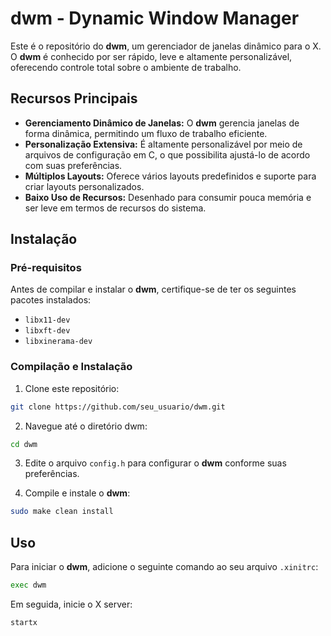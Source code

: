 # dwm - Dynamic Window Manager

Este é o repositório do **dwm**, um gerenciador de janelas dinâmico para o X. O **dwm** é conhecido por ser rápido, leve e altamente personalizável, oferecendo controle total sobre o ambiente de trabalho.

## Recursos Principais

- **Gerenciamento Dinâmico de Janelas:** O **dwm** gerencia janelas de forma dinâmica, permitindo um fluxo de trabalho eficiente.
- **Personalização Extensiva:** É altamente personalizável por meio de arquivos de configuração em C, o que possibilita ajustá-lo de acordo com suas preferências.
- **Múltiplos Layouts:** Oferece vários layouts predefinidos e suporte para criar layouts personalizados.
- **Baixo Uso de Recursos:** Desenhado para consumir pouca memória e ser leve em termos de recursos do sistema.

## Instalação

### Pré-requisitos

Antes de compilar e instalar o **dwm**, certifique-se de ter os seguintes pacotes instalados:

- `libx11-dev`
- `libxft-dev`
- `libxinerama-dev`

### Compilação e Instalação

1. Clone este repositório:

```bash
git clone https://github.com/seu_usuario/dwm.git
```

2. Navegue até o diretório dwm:

```bash
cd dwm
```

3. Edite o arquivo `config.h` para configurar o **dwm** conforme suas preferências.

4. Compile e instale o **dwm**:

```bash
sudo make clean install
```

## Uso

Para iniciar o **dwm**, adicione o seguinte comando ao seu arquivo `.xinitrc`:

```bash
exec dwm
```

Em seguida, inicie o X server:

```bash
startx
```
